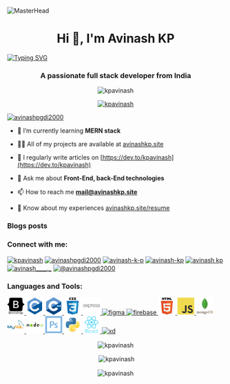![MasterHead](https://free4kwallpapers.com/uploads/originals/2021/04/25/a-for-programmers-wallpaper.png)
<h1 align="center">Hi 👋, I'm Avinash KP</h1>
<a href="https://git.io/typing-svg"><img src="https://readme-typing-svg.demolab.com?font=Fira+Code&weight=700&size=22&duration=3000&pause=1000&color=0BABF7&width=435&lines=Hi+%F0%9F%91%8B%2C+I'm+Avinash+KP;Self-+taught;MERN+stack+developer" alt="Typing SVG" /></a>
<h3 align="center">A passionate full stack developer from India</h3>

<p align="center"> <img src="https://komarev.com/ghpvc/?username=kpavinash&label=Profile%20views&color=0e75b6&style=flat" alt="kpavinash" /> </p>

<p align="center"> <a href="https://github.com/ryo-ma/github-profile-trophy"><img src="https://github-profile-trophy.vercel.app/?username=kpavinash&theme=algolia" alt="kpavinash" /></a> </p>

<p align="left"> <a href="https://twitter.com/avinashpgdi2000" target="blank"><img src="https://img.shields.io/twitter/follow/avinashpgdi2000?logo=twitter&style=for-the-badge" alt="avinashpgdi2000" /></a> </p>

- 🌱 I’m currently learning **MERN stack**

- 👨‍💻 All of my projects are available at [avinashkp.site](avinashkp.site)

- 📝 I regularly write articles on [https://dev.to/kpavinash](https://dev.to/kpavinash)

- 💬 Ask me about **Front-End, back-End technologies**

- 📫 How to reach me **mail@avinashkp.site**

- 📄 Know about my experiences [avinashkp.site/resume](avinashkp.site/resume)

### Blogs posts
<!-- BLOG-POST-LIST:START -->
<!-- BLOG-POST-LIST:END -->

<h3 align="left">Connect with me:</h3>
<p align="left">
<a href="https://dev.to/kpavinash" target="blank"><img align="center" src="https://raw.githubusercontent.com/rahuldkjain/github-profile-readme-generator/master/src/images/icons/Social/devto.svg" alt="kpavinash" height="30" width="40" /></a>
<a href="https://twitter.com/avinashpgdi2000" target="blank"><img align="center" src="https://raw.githubusercontent.com/rahuldkjain/github-profile-readme-generator/master/src/images/icons/Social/twitter.svg" alt="avinashpgdi2000" height="30" width="40" /></a>
<a href="https://linkedin.com/in/avinash-k-p" target="blank"><img align="center" src="https://raw.githubusercontent.com/rahuldkjain/github-profile-readme-generator/master/src/images/icons/Social/linked-in-alt.svg" alt="avinash-k-p" height="30" width="40" /></a>
<a href="https://stackoverflow.com/users/19451206/avinash-kp" target="blank"><img align="center" src="https://raw.githubusercontent.com/rahuldkjain/github-profile-readme-generator/master/src/images/icons/Social/stack-overflow.svg" alt="avinash-kp" height="30" width="40" /></a>
<a href="https://fb.com/avinash kp" target="blank"><img align="center" src="https://raw.githubusercontent.com/rahuldkjain/github-profile-readme-generator/master/src/images/icons/Social/facebook.svg" alt="avinash kp" height="30" width="40" /></a>
<a href="https://instagram.com/avinash____._" target="blank"><img align="center" src="https://raw.githubusercontent.com/rahuldkjain/github-profile-readme-generator/master/src/images/icons/Social/instagram.svg" alt="avinash____._" height="30" width="40" /></a>
<a href="https://medium.com/@avinashpgdi2000" target="blank"><img align="center" src="https://raw.githubusercontent.com/rahuldkjain/github-profile-readme-generator/master/src/images/icons/Social/medium.svg" alt="@avinashpgdi2000" height="30" width="40" /></a>
</p>

<h3 align="left">Languages and Tools:</h3>
<p align="left">  <a href="https://getbootstrap.com" target="_blank" rel="noreferrer"> <img src="https://raw.githubusercontent.com/devicons/devicon/master/icons/bootstrap/bootstrap-plain-wordmark.svg" alt="bootstrap" width="40" height="40"/> </a> <a href="https://www.cprogramming.com/" target="_blank" rel="noreferrer"> <img src="https://raw.githubusercontent.com/devicons/devicon/master/icons/c/c-original.svg" alt="c" width="40" height="40"/> </a> <a href="https://www.w3schools.com/cpp/" target="_blank" rel="noreferrer"> <img src="https://raw.githubusercontent.com/devicons/devicon/master/icons/cplusplus/cplusplus-original.svg" alt="cplusplus" width="40" height="40"/> </a> <a href="https://www.w3schools.com/css/" target="_blank" rel="noreferrer"> <img src="https://raw.githubusercontent.com/devicons/devicon/master/icons/css3/css3-original-wordmark.svg" alt="css3" width="40" height="40"/> </a>  <a href="https://expressjs.com" target="_blank" rel="noreferrer"> <img src="https://raw.githubusercontent.com/devicons/devicon/master/icons/express/express-original-wordmark.svg" alt="express" width="40" height="40"/> </a> <a href="https://www.figma.com/" target="_blank" rel="noreferrer"> <img src="https://www.vectorlogo.zone/logos/figma/figma-icon.svg" alt="figma" width="40" height="40"/> </a> <a href="https://firebase.google.com/" target="_blank" rel="noreferrer"> <img src="https://www.vectorlogo.zone/logos/firebase/firebase-icon.svg" alt="firebase" width="40" height="40"/> </a>  <a href="https://www.w3.org/html/" target="_blank" rel="noreferrer"> <img src="https://raw.githubusercontent.com/devicons/devicon/master/icons/html5/html5-original-wordmark.svg" alt="html5" width="40" height="40"/> </a> <a href="https://developer.mozilla.org/en-US/docs/Web/JavaScript" target="_blank" rel="noreferrer"> <img src="https://raw.githubusercontent.com/devicons/devicon/master/icons/javascript/javascript-original.svg" alt="javascript" width="40" height="40"/> </a>  <a href="https://www.mongodb.com/" target="_blank" rel="noreferrer"> <img src="https://raw.githubusercontent.com/devicons/devicon/master/icons/mongodb/mongodb-original-wordmark.svg" alt="mongodb" width="40" height="40"/> </a> <a href="https://www.mysql.com/" target="_blank" rel="noreferrer"> <img src="https://raw.githubusercontent.com/devicons/devicon/master/icons/mysql/mysql-original-wordmark.svg" alt="mysql" width="40" height="40"/> </a> <a href="https://nodejs.org" target="_blank" rel="noreferrer"> <img src="https://raw.githubusercontent.com/devicons/devicon/master/icons/nodejs/nodejs-original-wordmark.svg" alt="nodejs" width="40" height="40"/> </a> <a href="https://www.photoshop.com/en" target="_blank" rel="noreferrer"> <img src="https://raw.githubusercontent.com/devicons/devicon/master/icons/photoshop/photoshop-line.svg" alt="photoshop" width="40" height="40"/> </a>  <a href="https://www.python.org" target="_blank" rel="noreferrer"> <img src="https://raw.githubusercontent.com/devicons/devicon/master/icons/python/python-original.svg" alt="python" width="40" height="40"/> </a> <a href="https://reactjs.org/" target="_blank" rel="noreferrer"> <img src="https://raw.githubusercontent.com/devicons/devicon/master/icons/react/react-original-wordmark.svg" alt="react" width="40" height="40"/> </a> <a href="https://www.adobe.com/products/xd.html" target="_blank" rel="noreferrer"> <img src="https://cdn.worldvectorlogo.com/logos/adobe-xd.svg" alt="xd" width="40" height="40"/> </a> </p>

<p align="center"><img align="center" src="https://github-readme-stats.vercel.app/api/top-langs?username=kpavinash&show_icons=true&locale=en&layout=compact" alt="kpavinash" /></p>

<p align="center">&nbsp;<img align="center" src="https://github-readme-stats.vercel.app/api?username=kpavinash&show_icons=true&locale=en" alt="kpavinash" /></p>

<p align="center"><img align="center" src="https://github-readme-streak-stats.herokuapp.com/?user=kpavinash&&theme=tokyonight" alt="kpavinash" /></p>


